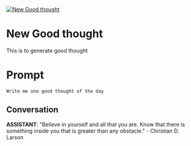
[![New Good thought](https://flow-prompt-covers.s3.us-west-1.amazonaws.com/icon/realistic/real_2.png)]()
# New Good thought 
This is to generate good thought

# Prompt

```
Write me one good thought of the day
```

## Conversation

**ASSISTANT**: "Believe in yourself and all that you are. Know that there is something inside you that is greater than any obstacle." - Christian D. Larson


